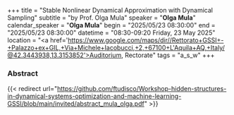 +++
title = "Stable Nonlinear Dynamical Approximation with Dynamical Sampling"
subtitle = "by Prof. Olga Mula"
speaker = "**Olga Mula**"
calendar_speaker = "<strong>Olga Mula</strong>"
begin = "2025/05/23  08:30:00"
end = "2025/05/23  08:30:00"
datetime = "08:30-09:20 Friday, 23 May 2025"
location = "<a href='https://www.google.com/maps/dir//Rettorato+GSSI+-+Palazzo+ex+GIL,+Via+Michele+Iacobucci,+2,+67100+L'Aquila+AQ,+Italy/@42.3443938,13.3153852'>Auditorium, Rectorate</a>"
tags = "a_s_w"
+++

### Abstract
{{< redirect url="https://github.com/ftudisco/Workshop-hidden-structures-in-dynamical-systems-optimization-and-machine-learning-GSSI/blob/main/invited/abstract_mula_olga.pdf" >}}
